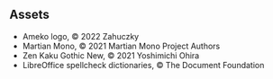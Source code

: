 ## Assets

- Ameko logo, © 2022 Zahuczky
- Martian Mono, © 2021 Martian Mono Project Authors
- Zen Kaku Gothic New, © 2021 Yoshimichi Ohira
- LibreOffice spellcheck dictionaries, © The Document Foundation